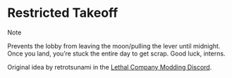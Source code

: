 # Restricted Takeoff
> [!Note]
> Prevents the lobby from leaving the moon/pulling the lever until midnight. 
Once you land, you’re stuck the entire day to get scrap. Good luck, interns.

Original idea by retrotsunami in the [Lethal Company Modding Discord](https://discord.gg/lcmod).

